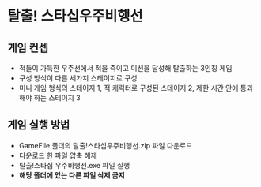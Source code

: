 # 탈출! 스타십우주비행선

## 게임 컨셉
- 적들이 가득한 우주선에서 적을 죽이고 미션을 달성해 탈출하는 3인칭 게임
- 구성 방식이 다른 세가지 스테이지로 구성
- 미니 게임 형식의 스테이지 1, 적 캐릭터로 구성된 스테이지 2, 제한 시간 안에 통과해야 하는 스테이지 3


## 게임 실행 방법
- GameFile 폴더의 탈출!스타십우주비행선.zip 파일 다운로드
- 다운로드 한 파일 압축 해제
- 탈출!스타십 우주비행선.exe 파일 실행
- **해당 폴더에 있는 다른 파일 삭제 금지**
